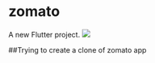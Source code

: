 # zomato

A new Flutter project.
![](https://github.com/balram0608/images/blob/master/1.png)

##Trying to create a clone of zomato app


